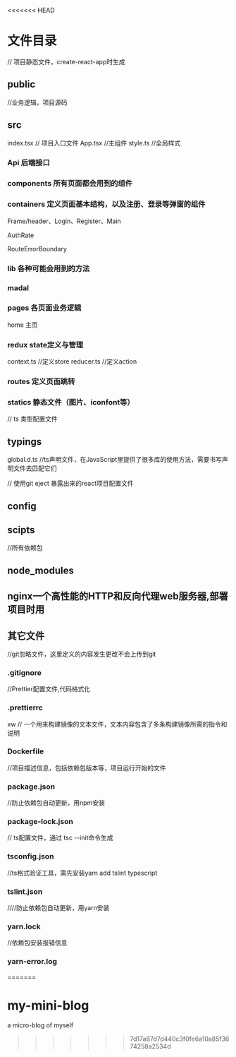 <<<<<<< HEAD
# 文件目录



// 项目静态文件，create-react-app时生成
## public

//业务逻辑，项目源码
## src
index.tsx  // 项目入口文件
App.tsx  //主组件
style.ts //全局样式



### Api  后端接口


### components  所有页面都会用到的组件

### containers 定义页面基本结构，以及注册、登录等弹窗的组件

Frame/header、Login、Register、Main

AuthRate

RouteErrorBoundary


### lib  各种可能会用到的方法

### madal 

### pages   各页面业务逻辑
home 主页


### redux   state定义与管理
context.ts    //定义store
reducer.ts  //定义action

### routes  定义页面跳转


### statics   静态文件（图片、iconfont等）





// ts 类型配置文件
## typings
global.d.ts //ts声明文件，在JavaScript里提供了很多库的使用方法，需要书写声明文件去匹配它们



// 使用git eject 暴露出来的react项目配置文件
## config
## scipts 

//所有依赖包
## node_modules 

## nginx一个高性能的HTTP和反向代理web服务器,部署项目时用

## 其它文件

//git忽略文件，这里定义的内容发生更改不会上传到git
### .gitignore  

//Prettier配置文件,代码格式化
### .prettierrc
xw
// 一个用来构建镜像的文本文件，文本内容包含了多条构建镜像所需的指令和说明
### Dockerfile

//项目描述信息，包括依赖包版本等，项目运行开始的文件
### package.json

//防止依赖包自动更新，用npm安装
### package-lock.json

// ts配置文件，通过 tsc --init命令生成
### tsconfig.json

//ts格式验证工具，需先安装yarn add tslint typescript
### tslint.json

////防止依赖包自动更新，用yarn安装
### yarn.lock

//依赖包安装报错信息
### yarn-error.log
=======
# my-mini-blog
a micro-blog of myself
>>>>>>> 7d17a87d7d440c3f0fe6a10a85f3674258a2534d
